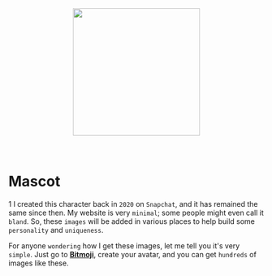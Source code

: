 <div style="display: flex; justify-content: center;"> 
    <img src="/mascot/superman.png" width="250"> 
</div>
<br>
<br>

# Mascot
1
I created this character back in `2020` on `Snapchat`, and it has remained the same since then. My website is very `minimal`; some people might even call it `bland`. So, these `images` will be added in various places to help build some `personality` and `uniqueness`.

For anyone `wondering` how I get these images, let me tell you it's very `simple`. Just go to [**Bitmoji**](https://bitmoji.com/), create your avatar, and you can get `hundreds` of images like these.